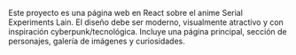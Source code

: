 <!-- Use this file to provide workspace-specific custom instructions to Copilot. For more details, visit https://code.visualstudio.com/docs/copilot/copilot-customization#_use-a-githubcopilotinstructionsmd-file -->

Este proyecto es una página web en React sobre el anime Serial Experiments Lain. El diseño debe ser moderno, visualmente atractivo y con inspiración cyberpunk/tecnológica. Incluye una página principal, sección de personajes, galería de imágenes y curiosidades.
